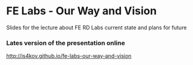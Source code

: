 # FE Labs - Our Way and Vision
Slides for the lecture about FE RD Labs current state and plans for future

### Lates version of the presentation online

http://is4kov.github.io/fe-labs-our-way-and-vision